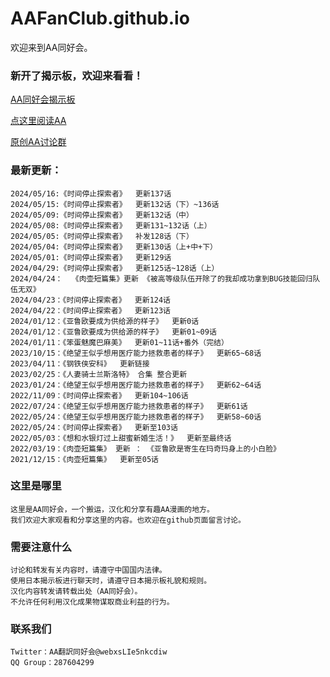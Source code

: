 # AAFanClub.github.io

欢迎来到AA同好会。

### 新开了揭示板，欢迎来看看！
[AA同好会揭示板](http://aafanclub.com/)

[点这里阅读AA](/src/index.md)

[原创AA讨论群](/src/group.md)

### 最新更新：

```
2024/05/16:《时间停止探索者》  更新137话
2024/05/15:《时间停止探索者》  更新132话（下）~136话
2024/05/09:《时间停止探索者》  更新132话（中）
2024/05/08:《时间停止探索者》  更新131~132话（上）
2024/05/05:《时间停止探索者》  补发128话（下）
2024/05/04:《时间停止探索者》  更新130话（上+中+下）
2024/05/01:《时间停止探索者》  更新129话
2024/04/29:《时间停止探索者》  更新125话~128话（上）
2024/04/24：  《肉壶短篇集》更新 《被高等级队伍开除了的我却成功拿到BUG技能回归队伍无双》
2024/04/23：《时间停止探索者》  更新124话
2024/04/22：《时间停止探索者》  更新123话
2024/01/12：《亚鲁欧要成为供给源的样子》  更新0话
2024/01/12：《亚鲁欧要成为供给源的样子》  更新01~09话
2024/01/11：《笨蛋魅魔巴麻美》  更新01~11话+番外（完结）
2023/10/15：《绝望王似乎想用医疗能力拯救患者的样子》  更新65~68话
2023/04/11：《钢铁侠安科》  更新链接
2023/02/25：《人妻骑士兰斯洛特》 合集 整合更新
2023/01/24：《绝望王似乎想用医疗能力拯救患者的样子》  更新62~64话
2022/11/09：《时间停止探索者》  更新104~106话
2022/07/24：《绝望王似乎想用医疗能力拯救患者的样子》  更新61话
2022/05/24：《绝望王似乎想用医疗能力拯救患者的样子》  更新58~60话
2022/05/24：《时间停止探索者》  更新至103话
2022/05/03：《想和水银灯过上甜蜜新婚生活！》  更新至最终话
2022/03/19：《肉壶短篇集》 更新 ： 《亚鲁欧是寄生在玛奇玛身上的小白脸》
2021/12/15：《肉壶短篇集》  更新至05话
```

### 这里是哪里
```
这里是AA同好会，一个搬运，汉化和分享有趣AA漫画的地方。
我们欢迎大家观看和分享这里的内容。也欢迎在github页面留言讨论。

```
### 需要注意什么
```
讨论和转发有关内容时，请遵守中国国内法律。
使用日本揭示板进行聊天时，请遵守日本揭示板礼貌和规则。
汉化内容转发请转载出处（AA同好会）。
不允许任何利用汉化成果物谋取商业利益的行为。

```
### 联系我们
```
Twitter：AA翻訳同好会@webxsLIe5nkcdiw
QQ Group：287604299
```